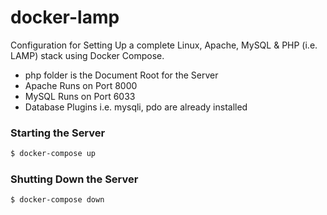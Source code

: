 # docker-lamp
Configuration for Setting Up a complete Linux, Apache, MySQL & PHP (i.e. LAMP) stack using Docker Compose.
* php folder is the Document Root for the Server
* Apache Runs on Port 8000
* MySQL Runs on Port 6033
* Database Plugins i.e. mysqli, pdo are already installed

### Starting the Server
```bash
$ docker-compose up
```

### Shutting Down the Server
```bash
$ docker-compose down
```